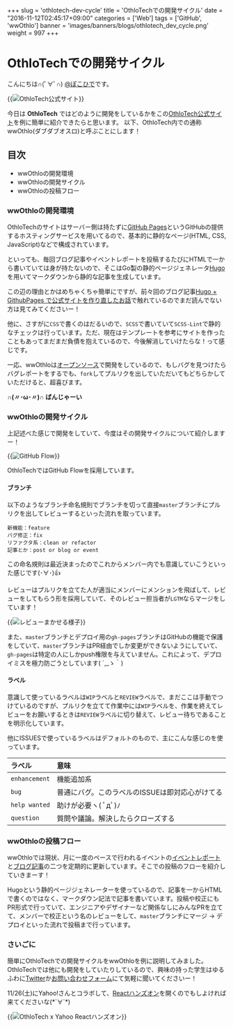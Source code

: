 +++
slug = 'othlotech-dev-cycle'
title = 'OthloTechでの開発サイクル'
date = "2016-11-12T02:45:17+09:00"
categories = ['Web']
tags = ['GitHub', 'wwOthlo']
banner = 'images/banners/blogs/othlotech_dev_cycle.png'
weight = 997
+++

# OthloTechでの開発サイクル
こんにちは∩(ﾟ∀ﾟ∩) [@ぽこひで](https://twitter.com/hyde141421356)です。

{{<image src="/images/blogs/20161113/wwothlo.png" title="OthloTech公式サイト" >}}

今日は **OthloTech** ではどのように開発をしているかをこの[OthloTech公式サイト](http://www.othlo.tech)を例に簡単に紹介できたらと思います。
以下、OthloTech内での通称wwOthlo(ダブダブオスロ)と呼ぶことにします！

## 目次

- wwOthloの開発環境
- wwOthloの開発サイクル
- wwOthloの投稿フロー

### wwOthloの開発環境

OthloTechのサイトはサーバー側は持たずに[GitHub Pages](https://github.com/blog/2228-simpler-github-pages-publishing)というGitHubの提供するホスティングサービスを用いてるので、基本的に静的なページ(HTML, CSS, JavaScript)などで構成されています。

といっても、毎回ブログ記事やイベントレポートを投稿するたびにHTMLで一から書いていては身が持たないので、そこはGo製の静的ページジェネレータ[Hugo](http://themes.gohugo.io/)を用いてマークダウンから静的な記事を生成しています。

この辺の理由とかはめちゃくちゃ簡単にですが、前々回のブログ記事[Hugo + GithubPages で公式サイトを作り直したお話](http://www.othlo.tech/blogs/hugo+github-pages/)で触れているのでまだ読んでない方は見てみてくださいー！

他に、さすがに`CSS`で書くのはだるいので、`SCSS`で書いていて`SCSS-Lint`で静的なチェックは行っています。ただ、現在はテンプレートを参考にサイトを作ったこともあってまだまだ負債を抱えているので、今後解消していけたらな！って感じです。

一応、wwOthloは[オープンソース](https://github.com/OthloTech/OthloTech)で開発をしているので、もしバグを見つけたらバグレポートをするでも、`fork`してプルリクを出していただいてもどちらかしていただけると、超喜びます。

**∩(〃･ω･〃)∩ ばんじゃーい**

### wwOthloの開発サイクル

上記述べた感じで開発をしていて、今度はその開発サイクルについて紹介しますー！

{{<image src="/images/blogs/20161113/othlotech_dev_cycle.png" title="GitHub Flow" class="aden" >}}

OthloTechではGitHub Flowを採用しています。

#### ブランチ

以下のようなブランチ命名規則でブランチを切って直接`master`ブランチにプルリクを出してレビューするといった流れを取っています。

```
新機能：feature
バグ修正：fix
リファクタ系：clean or refactor
記事とか：post or blog or event
```

この命名規則は最近決まったのでこれからメンバー内でも意識していこうといった感じです(･∀･)👍

レビューはプルリクを立てた人が適当にメンバーにメンションを飛ばして、レビューをしてもらう形を採用していて、そのレビュー担当者が`LGTM`ならマージをしています！

{{<image src="/images/blogs/20161113/review.png" title="レビューまかせる様子" >}}

また、`master`ブランチとデプロイ用の`gh-pages`ブランチはGitHubの機能で保護をしていて、`master`ブランチはPR経由でしか変更ができないようにしていて、`gh-pages`は特定の人にしかpush権限を与えていません。これによって、デプロイミスを極力防ごうとしています( ´,_ゝ｀)

#### ラベル

意識して使っているラベルは`WIP`ラベルと`REVIEW`ラベルで、まだここは手動でつけているのですが、プルリクを立てて作業中には`WIP`ラベルを、作業を終えてレビューをお願いするときは`REVIEW`ラベルに切り替えて、レビュー待ちであることを明示化しています。

他にISSUESで使っているラベルはデフォルトのもので、主にこんな感じのを使っています。

|ラベル|意味|
|:------------|:--------------|
|`enhancement`|機能追加系|
|`bug`        |普通にバグ。このラベルのISSUEは即対応心がけてる|
|`help wanted`|助けが必要ヽ( ﾟдﾟ)ﾉ|
|`question`   |質問や議論。解決したらクローズする|

### wwOthloの投稿フロー

wwOthloでは現状、月に一度のペースで行われるイベントの[イベントレポート](http://www.othlo.tech/events)と[ブログ記事](http://www.othlo.tech/blogs)の二つを定期的に更新しています。そこでの投稿のフローを紹介していきまーす！

Hugoという静的ページジェネレーターを使っているので、記事を一からHTMLで書くのではなく、マークダウン記法で記事を書いています。投稿や校正にもPR形式で行っていて、エンジニアやデザイナーなど関係なしにみんなPRを立てて、メンバーで校正という名のレビューをして、`master`ブランチにマージ -> デプロイといった流れで投稿まで行っています。

### さいごに

簡単にOthloTechでの開発サイクルをwwOthloを例に説明してみました。OthloTechでは他にも開発をしていたりしているので、興味の持った学生はゆるふわに[Twitter](https://twitter.com/othlotech)か[お問い合わせフォーム](http://www.othlo.tech/contact/)にて気軽に聞いてくださいー！

11/26(土)にYahoo!さんとコラボして、[Reactハンズオン](http://yj-meetup.connpass.com/event/44769/)を開くのでもしよければ来てくださいな(\*´∀`\*)

{{<image src="https://connpass-tokyo.s3.amazonaws.com/thumbs/a1/89/a189d96b09f4d4958b199aa08cd6c138.png" title="OthloTech x Yahoo Reactハンズオン" class="aden" link="http://yj-meetup.connpass.com/event/44769/" >}}

